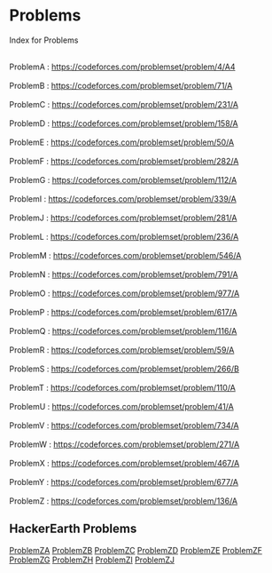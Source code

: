 # Problems

Index for Problems

<br> ProblemA : https://codeforces.com/problemset/problem/4/A4 </br>
<br> ProblemB : https://codeforces.com/problemset/problem/71/A </br>
<br> ProblemC : https://codeforces.com/problemset/problem/231/A </br>
<br> ProblemD : https://codeforces.com/problemset/problem/158/A </br>
<br> ProblemE : https://codeforces.com/problemset/problem/50/A </br>
<br> ProblemF : https://codeforces.com/problemset/problem/282/A </br>
<br> ProblemG : https://codeforces.com/problemset/problem/112/A </br>
<br> ProblemI : https://codeforces.com/problemset/problem/339/A </br>
<br> ProblemJ : https://codeforces.com/problemset/problem/281/A </br>
<br> ProblemL : https://codeforces.com/problemset/problem/236/A </br>
<br> ProblemM : https://codeforces.com/problemset/problem/546/A </br>
<br> ProblemN : https://codeforces.com/problemset/problem/791/A </br>
<br> ProblemO : https://codeforces.com/problemset/problem/977/A </br>
<br> ProblemP : https://codeforces.com/problemset/problem/617/A </br>
<br> ProblemQ : https://codeforces.com/problemset/problem/116/A </br>
<br> ProblemR : https://codeforces.com/problemset/problem/59/A </br>
<br> ProblemS : https://codeforces.com/problemset/problem/266/B </br>
<br> ProblemT : https://codeforces.com/problemset/problem/110/A </br>
<br> ProblemU : https://codeforces.com/problemset/problem/41/A </br>
<br> ProblemV : https://codeforces.com/problemset/problem/734/A </br>
<br> ProblemW : https://codeforces.com/problemset/problem/271/A </br>
<br> ProblemX : https://codeforces.com/problemset/problem/467/A </br>
<br> ProblemY : https://codeforces.com/problemset/problem/677/A </br>
<br> ProblemZ : https://codeforces.com/problemset/problem/136/A </br>

<h2> HackerEarth Problems</h2>

[ProblemZA](https://www.hackerearth.com/practice/basic-programming/input-output/basics-of-input-output/practice-problems/algorithm/vowels-love/)
[ProblemZB](https://www.codewars.com/kata/59590976838112bfea0000fa/train/java)
[ProblemZC](https://www.codewars.com/kata/5648b12ce68d9daa6b000099/train/java)
[ProblemZD](https://www.codewars.com/kata/5842df8ccbd22792a4000245/train/java)
[ProblemZE](https://www.codewars.com/kata/5865cff66b5699883f0001aa/train/java) 
[ProblemZF](https://www.codewars.com/kata/5861d28f124b35723e00005e/train/java)
[ProblemZG](https://www.codewars.com/kata/54ff3102c1bad923760001f3/train/java)
[ProblemZH](https://www.codewars.com/kata/55fd2d567d94ac3bc9000064/train/java)
[ProblemZI](https://www.codewars.com/kata/58b8c94b7df3f116eb00005b/train/java)
[ProblemZJ](https://www.codewars.com/kata/546e2562b03326a88e000020/train/java)